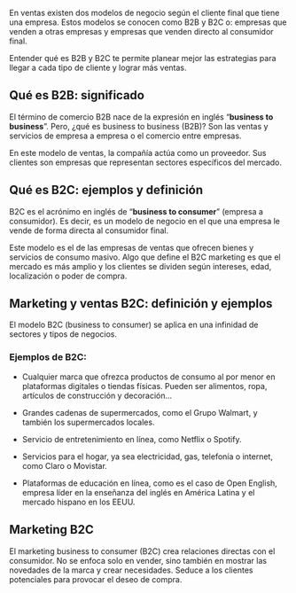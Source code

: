 En ventas existen dos modelos de negocio según el cliente final que tiene una empresa. Estos modelos se conocen como B2B y B2C o: empresas que venden a otras empresas y empresas que venden directo al consumidor final.

Entender qué es B2B y B2C te permite planear mejor las estrategias para llegar a cada tipo de cliente y lograr más ventas.


## Qué es B2B: significado

El término de comercio B2B nace de la expresión en inglés “**business to business**”. Pero, ¿qué es business to business (B2B)? Son las ventas y servicios de empresa a empresa o el comercio entre empresas.  

En este modelo de ventas, la compañía actúa como un proveedor. Sus clientes son empresas que representan sectores específicos del mercado.

## Qué es B2C: ejemplos y definición

B2C es el acrónimo en inglés de “**business to consumer**” (empresa a consumidor). Es decir, es un modelo de negocio en el que una empresa le vende de forma directa al consumidor final.  

Este modelo es el de las empresas de ventas que ofrecen bienes y servicios de consumo masivo. Algo que define el B2C marketing es que el mercado es más amplio y los clientes se dividen según intereses, edad, localización o poder de compra.

## Marketing y ventas B2C: definición y ejemplos

El modelo B2C (business to consumer) se aplica en una infinidad de sectores y tipos de negocios.  

### **Ejemplos de B2C**:

- Cualquier marca que ofrezca productos de consumo al por menor en plataformas digitales o tiendas físicas. Pueden ser alimentos, ropa, artículos de construcción y decoración...
- Grandes cadenas de supermercados, como el Grupo Walmart, y también los supermercados locales.

- Servicio de entretenimiento en línea, como Netflix o Spotify.
- Servicios para el hogar, ya sea electricidad, gas, telefonía o internet, como Claro o Movistar.
- Plataformas de educación en línea, como es el caso de Open English, empresa líder en la enseñanza del inglés en América Latina y el mercado hispano en los EEUU.

## **Marketing B2C**

El marketing business to consumer (B2C) crea relaciones directas con el consumidor. No se enfoca solo en vender, sino también en mostrar las novedades de la marca y crear necesidades. Seduce a los clientes potenciales para provocar el deseo de compra.
